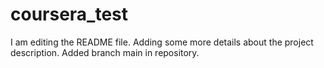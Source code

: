# coursera_test
I am editing the README file. Adding some more details about the project description.
Added branch main in repository.

